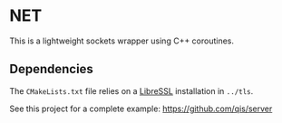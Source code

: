 # NET
This is a lightweight sockets wrapper using C++ coroutines.

## Dependencies
The `CMakeLists.txt` file relies on a [LibreSSL](http://www.libressl.org/) installation in `../tls`.

See this project for a complete example: <https://github.com/qis/server>
